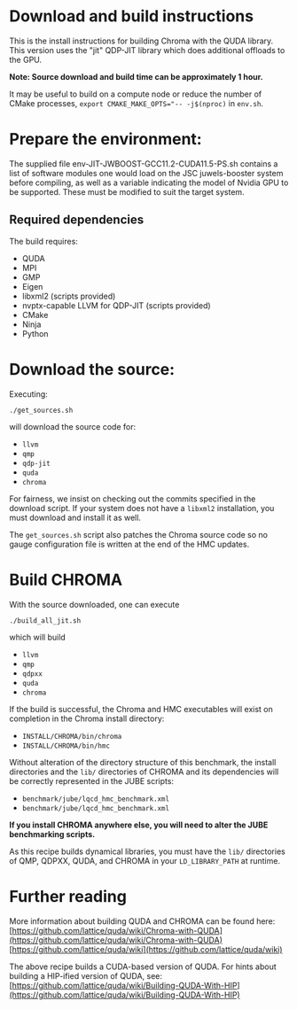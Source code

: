 # Download and build instructions

This is the install instructions for building Chroma with the QUDA library. This version uses the "jit" QDP-JIT library which does additional offloads to the GPU.


**Note: Source download and build time can be approximately 1 hour.** 

It may be useful to build on a compute node or reduce the number of CMake processes, `export CMAKE_MAKE_OPTS="-- -j$(nproc)` in `env.sh`.

# Prepare the environment:

The supplied file env-JIT-JWBOOST-GCC11.2-CUDA11.5-PS.sh contains a list of software modules one would load on the JSC juwels-booster system before compiling, as well as a variable indicating the model of Nvidia GPU to be supported. These must be modified to suit the target system.


## Required dependencies
The build requires:
- QUDA
- MPI
- GMP
- Eigen
- libxml2 (scripts provided)
- nvptx-capable LLVM for QDP-JIT (scripts provided)
- CMake
- Ninja
- Python



# Download the source:

Executing:
```
./get_sources.sh
```

will download the source code for:
- `llvm`
- `qmp`
- `qdp-jit`
- `quda`
- `chroma`

For fairness, we insist on checking out the commits specified in the download script.
If your system does not have a `libxml2` installation, you must download and install it as well.

The `get_sources.sh` script also patches the Chroma source code so no gauge configuration file is written at the end of the HMC updates.



# Build CHROMA
With the source downloaded, one can execute
```
./build_all_jit.sh
```
which will build
- `llvm`
- `qmp`
- `qdpxx`
- `quda`
- `chroma`

If the build is successful, the Chroma and HMC executables will exist on completion in the Chroma install directory:
- `INSTALL/CHROMA/bin/chroma` 
- `INSTALL/CHROMA/bin/hmc` 

Without alteration of the directory structure of this benchmark, the install directories and the `lib/` directories of CHROMA and its dependencies will be correctly represented in the JUBE scripts:
- `benchmark/jube/lqcd_hmc_benchmark.xml`
- `benchmark/jube/lqcd_hmc_benchmark.xml`

**If you install CHROMA anywhere else, you will need to alter the JUBE benchmarking scripts.**

As this recipe builds dynamical libraries, you must have the `lib/` directories of QMP, QDPXX, QUDA, and CHROMA in your `LD_LIBRARY_PATH` at runtime.


# Further reading
More information about building QUDA and CHROMA can be found here:
[https://github.com/lattice/quda/wiki/Chroma-with-QUDA](https://github.com/lattice/quda/wiki/Chroma-with-QUDA)
[https://github.com/lattice/quda/wiki](https://github.com/lattice/quda/wiki)

The above recipe builds a CUDA-based version of QUDA. For hints about building a HIP-ified version of QUDA, see:
[https://github.com/lattice/quda/wiki/Building-QUDA-With-HIP](https://github.com/lattice/quda/wiki/Building-QUDA-With-HIP)


